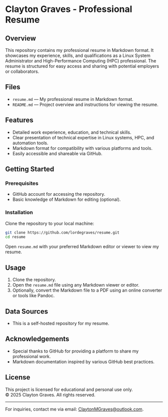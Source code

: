 
# Clayton Graves - Professional Resume

## Overview
This repository contains my professional resume in Markdown format. It showcases my experience, skills, and qualifications as a Linux System Administrator and High-Performance Computing (HPC) professional. The resume is structured for easy access and sharing with potential employers or collaborators.

## Files
- `resume.md` — My professional resume in Markdown format.
- `README.md` — Project overview and instructions for viewing the resume.

## Features
- Detailed work experience, education, and technical skills.
- Clear presentation of technical expertise in Linux systems, HPC, and automation tools.
- Markdown format for compatibility with various platforms and tools.
- Easily accessible and shareable via GitHub.

## Getting Started

### Prerequisites
- GitHub account for accessing the repository.
- Basic knowledge of Markdown for editing (optional).

### Installation
Clone the repository to your local machine:

```bash
git clone https://github.com/lordegraves/resume.git
cd resume
```

Open `resume.md` with your preferred Markdown editor or viewer to view my resume.

## Usage
1. Clone the repository.
2. Open the `resume.md` file using any Markdown viewer or editor.
3. Optionally, convert the Markdown file to a PDF using an online converter or tools like Pandoc.

## Data Sources
- This is a self-hosted repository for my resume.

## Acknowledgements
- Special thanks to GitHub for providing a platform to share my professional work.
- Markdown documentation inspired by various GitHub best practices.

## License
This project is licensed for educational and personal use only.  
© 2025 Clayton Graves. All rights reserved.

---

For inquiries, contact me via email: [ClaytonMGraves@outlook.com](mailto:ClaytonMGraves@outlook.com).
